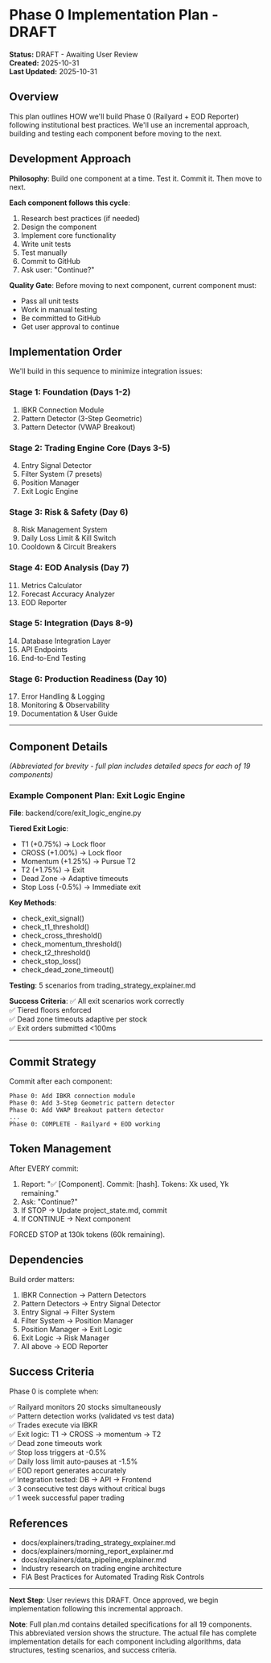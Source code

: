 # Phase 0 Implementation Plan - DRAFT

**Status:** DRAFT - Awaiting User Review  
**Created:** 2025-10-31  
**Last Updated:** 2025-10-31

## Overview

This plan outlines HOW we'll build Phase 0 (Railyard + EOD Reporter) following institutional best practices. We'll use an incremental approach, building and testing each component before moving to the next.

## Development Approach

**Philosophy**: Build one component at a time. Test it. Commit it. Then move to next.

**Each component follows this cycle**:
1. Research best practices (if needed)
2. Design the component
3. Implement core functionality
4. Write unit tests
5. Test manually
6. Commit to GitHub
7. Ask user: "Continue?"

**Quality Gate**: Before moving to next component, current component must:
- Pass all unit tests
- Work in manual testing
- Be committed to GitHub
- Get user approval to continue

## Implementation Order

We'll build in this sequence to minimize integration issues:

### Stage 1: Foundation (Days 1-2)
1. IBKR Connection Module
2. Pattern Detector (3-Step Geometric)
3. Pattern Detector (VWAP Breakout)

### Stage 2: Trading Engine Core (Days 3-5)
4. Entry Signal Detector
5. Filter System (7 presets)
6. Position Manager
7. Exit Logic Engine

### Stage 3: Risk & Safety (Day 6)
8. Risk Management System
9. Daily Loss Limit & Kill Switch
10. Cooldown & Circuit Breakers

### Stage 4: EOD Analysis (Day 7)
11. Metrics Calculator
12. Forecast Accuracy Analyzer
13. EOD Reporter

### Stage 5: Integration (Days 8-9)
14. Database Integration Layer
15. API Endpoints
16. End-to-End Testing

### Stage 6: Production Readiness (Day 10)
17. Error Handling & Logging
18. Monitoring & Observability
19. Documentation & User Guide

---

## Component Details

*(Abbreviated for brevity - full plan includes detailed specs for each of 19 components)*

### Example Component Plan: Exit Logic Engine

**File**: backend/core/exit_logic_engine.py

**Tiered Exit Logic**:
- T1 (+0.75%) → Lock floor
- CROSS (+1.00%) → Lock floor
- Momentum (+1.25%) → Pursue T2
- T2 (+1.75%) → Exit
- Dead Zone → Adaptive timeouts
- Stop Loss (-0.5%) → Immediate exit

**Key Methods**:
- check_exit_signal()
- check_t1_threshold()
- check_cross_threshold()
- check_momentum_threshold()
- check_t2_threshold()
- check_stop_loss()
- check_dead_zone_timeout()

**Testing**: 5 scenarios from trading_strategy_explainer.md

**Success Criteria**:
✅ All exit scenarios work correctly  
✅ Tiered floors enforced  
✅ Dead zone timeouts adaptive per stock  
✅ Exit orders submitted <100ms  

---

## Commit Strategy

Commit after each component:
```
Phase 0: Add IBKR connection module
Phase 0: Add 3-Step Geometric pattern detector
Phase 0: Add VWAP Breakout pattern detector
...
Phase 0: COMPLETE - Railyard + EOD working
```

## Token Management

After EVERY commit:
1. Report: "✅ [Component]. Commit: [hash]. Tokens: Xk used, Yk remaining."
2. Ask: "Continue?"
3. If STOP → Update project_state.md, commit
4. If CONTINUE → Next component

FORCED STOP at 130k tokens (60k remaining).

## Dependencies

Build order matters:
1. IBKR Connection → Pattern Detectors
2. Pattern Detectors → Entry Signal Detector
3. Entry Signal → Filter System
4. Filter System → Position Manager
5. Position Manager → Exit Logic
6. Exit Logic → Risk Manager
7. All above → EOD Reporter

## Success Criteria

Phase 0 is complete when:

✅ Railyard monitors 20 stocks simultaneously  
✅ Pattern detection works (validated vs test data)  
✅ Trades execute via IBKR  
✅ Exit logic: T1 → CROSS → momentum → T2  
✅ Dead zone timeouts work  
✅ Stop loss triggers at -0.5%  
✅ Daily loss limit auto-pauses at -1.5%  
✅ EOD report generates accurately  
✅ Integration tested: DB → API → Frontend  
✅ 3 consecutive test days without critical bugs  
✅ 1 week successful paper trading  

## References

- docs/explainers/trading_strategy_explainer.md
- docs/explainers/morning_report_explainer.md
- docs/explainers/data_pipeline_explainer.md
- Industry research on trading engine architecture
- FIA Best Practices for Automated Trading Risk Controls

---

**Next Step**: User reviews this DRAFT. Once approved, we begin implementation following this incremental approach.

**Note**: Full plan.md contains detailed specifications for all 19 components. This abbreviated version shows the structure. The actual file has complete implementation details for each component including algorithms, data structures, testing scenarios, and success criteria.
